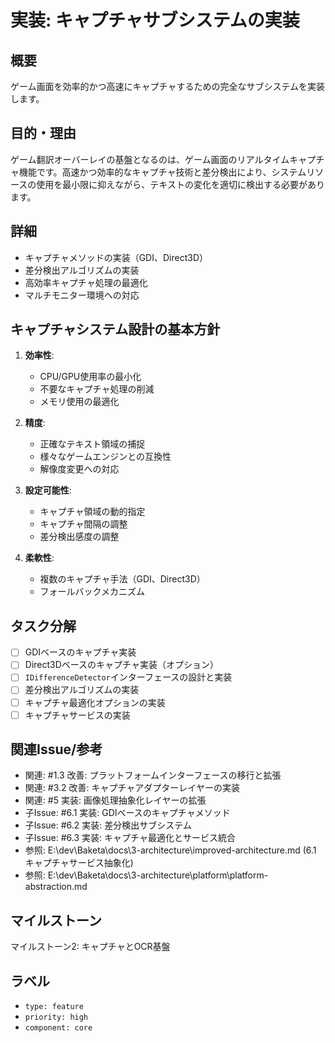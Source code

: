 # 実装: キャプチャサブシステムの実装

## 概要
ゲーム画面を効率的かつ高速にキャプチャするための完全なサブシステムを実装します。

## 目的・理由
ゲーム翻訳オーバーレイの基盤となるのは、ゲーム画面のリアルタイムキャプチャ機能です。高速かつ効率的なキャプチャ技術と差分検出により、システムリソースの使用を最小限に抑えながら、テキストの変化を適切に検出する必要があります。

## 詳細
- キャプチャメソッドの実装（GDI、Direct3D）
- 差分検出アルゴリズムの実装
- 高効率キャプチャ処理の最適化
- マルチモニター環境への対応

## キャプチャシステム設計の基本方針
1. **効率性**:
   - CPU/GPU使用率の最小化
   - 不要なキャプチャ処理の削減
   - メモリ使用の最適化

2. **精度**:
   - 正確なテキスト領域の捕捉
   - 様々なゲームエンジンとの互換性
   - 解像度変更への対応

3. **設定可能性**:
   - キャプチャ領域の動的指定
   - キャプチャ間隔の調整
   - 差分検出感度の調整

4. **柔軟性**:
   - 複数のキャプチャ手法（GDI、Direct3D）
   - フォールバックメカニズム

## タスク分解
- [ ] GDIベースのキャプチャ実装
- [ ] Direct3Dベースのキャプチャ実装（オプション）
- [ ] `IDifferenceDetector`インターフェースの設計と実装
- [ ] 差分検出アルゴリズムの実装
- [ ] キャプチャ最適化オプションの実装
- [ ] キャプチャサービスの実装

## 関連Issue/参考
- 関連: #1.3 改善: プラットフォームインターフェースの移行と拡張
- 関連: #3.2 改善: キャプチャアダプターレイヤーの実装
- 関連: #5 実装: 画像処理抽象化レイヤーの拡張
- 子Issue: #6.1 実装: GDIベースのキャプチャメソッド
- 子Issue: #6.2 実装: 差分検出サブシステム
- 子Issue: #6.3 実装: キャプチャ最適化とサービス統合
- 参照: E:\dev\Baketa\docs\3-architecture\improved-architecture.md (6.1 キャプチャサービス抽象化)
- 参照: E:\dev\Baketa\docs\3-architecture\platform\platform-abstraction.md

## マイルストーン
マイルストーン2: キャプチャとOCR基盤

## ラベル
- `type: feature`
- `priority: high`
- `component: core`

